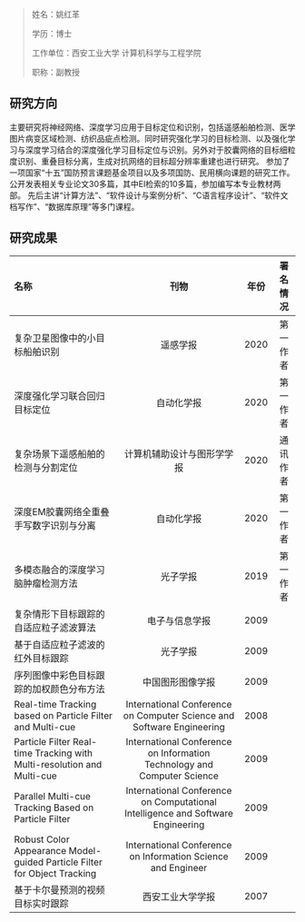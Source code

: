 > 姓名：姚红革
>
> 学历：博士
>
> 工作单位：西安工业大学 计算机科学与工程学院
>
> 职称：副教授

## 研究方向
主要研究将神经网络、深度学习应用于目标定位和识别，包括遥感船舶检测、医学图片病变区域检测、纺织品疵点检测。同时研究强化学习的目标检测、以及强化学习与深度学习结合的深度强化学习目标定位与识别。另外对于胶囊网络的目标细粒度识别、重叠目标分离，生成对抗网络的目标超分辨率重建也进行研究。
参加了一项国家“十五”国防预言课题基金项目以及多项国防、民用横向课题的研究工作。公开发表相关专业论文30多篇，其中EI检索的10多篇，参加编写本专业教材两部。
先后主讲“计算方法”、“软件设计与案例分析”、“C语言程序设计”、“软件文档写作”、“数据库原理”等多门课程。

## 研究成果

|名称|刊物|年份|署名情况|
|:---|:---:|:---:|:---:|
|复杂卫星图像中的小目标船舶识别|遥感学报|2020|第一作者|
|深度强化学习联合回归目标定位|自动化学报|2020|第一作者|
|复杂场景下遥感船舶的检测与分割定位|计算机辅助设计与图形学学报|2020|通讯作者|
|深度EM胶囊网络全重叠手写数字识别与分离|自动化学报|2020|第一作者|
|多模态融合的深度学习脑肿瘤检测方法|光子学报|2019|第一作者|
|复杂情形下目标跟踪的自适应粒子滤波算法|电子与信息学报|2009||
|基于自适应粒子滤波的红外目标跟踪|光子学报|2009||
|序列图像中彩色目标跟踪的加权颜色分布方法|中国图形图像学报|2009||
|Real-time Tracking based on Particle Filter and Multi-cue|International Conference on Computer Science and Software Engineering|2008||
|Particle Filter Real-time Tracking with Multi-resolution and Multi-cue|International Conference on Information Technology and Computer Science|2009||
|Parallel Multi-cue Tracking Based on Particle Filter|International Conference on Computational Intelligence and Software Engineering|2009||
|Robust Color Appearance Model-guided Particle Filter for Object Tracking|International Conference on Information Science and Engineer|2009||
|基于卡尔曼预测的视频目标实时跟踪|西安工业大学学报|2007||

